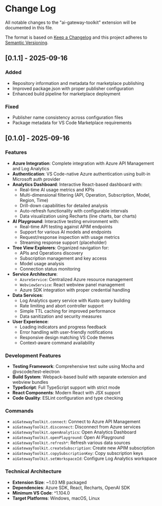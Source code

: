 # Change Log

All notable changes to the "ai-gateway-toolkit" extension will be documented in this file.

The format is based on [Keep a Changelog](http://keepachangelog.com/) and this project adheres to [Semantic Versioning](http://semver.org/).

## [0.1.1] - 2025-09-16

### Added

- Repository information and metadata for marketplace publishing
- Improved package.json with proper publisher configuration
- Enhanced build pipeline for marketplace deployment

### Fixed

- Publisher name consistency across configuration files
- Package metadata for VS Code Marketplace requirements

## [0.1.0] - 2025-09-16

### Features

- **Azure Integration**: Complete integration with Azure API Management and Log Analytics
- **Authentication**: VS Code-native Azure authentication using built-in Microsoft auth provider
- **Analytics Dashboard**: Interactive React-based dashboard with:
  - Real-time AI usage metrics and KPIs
  - Multi-dimensional filtering (API, Operation, Subscription, Model, Region, Time)
  - Drill-down capabilities for detailed analysis
  - Auto-refresh functionality with configurable intervals
  - Data visualization using Recharts (line charts, bar charts)
- **AI Playground**: Interactive testing environment with:
  - Real-time API testing against APIM endpoints
  - Support for various AI models and endpoints
  - Request/response inspection with usage metrics
  - Streaming response support (placeholder)
- **Tree View Explorers**: Organized navigation for:
  - APIs and Operations discovery
  - Subscription management and key access
  - Model usage analysis
  - Connection status monitoring
- **Service Architecture**:
  - `AzureService`: Centralized Azure resource management
  - `WebviewService`: React webview panel management
  - Azure SDK integration with proper credential handling
- **Data Services**:
  - Log Analytics query service with Kusto query building
  - Rate limiting and abort controller support
  - Simple TTL caching for improved performance
  - Data sanitization and security measures
- **User Experience**:
  - Loading indicators and progress feedback
  - Error handling with user-friendly notifications
  - Responsive design matching VS Code themes
  - Context-aware command availability

### Development Features

- **Testing Framework**: Comprehensive test suite using Mocha and @vscode/test-electron
- **Build System**: Webpack-based build with separate extension and webview bundles
- **TypeScript**: Full TypeScript support with strict mode
- **React Components**: Modern React with JSX support
- **Code Quality**: ESLint configuration and type checking

### Commands

- `aiGatewayToolkit.connect`: Connect to Azure API Management
- `aiGatewayToolkit.disconnect`: Disconnect from Azure services
- `aiGatewayToolkit.openAnalytics`: Open Analytics Dashboard
- `aiGatewayToolkit.openPlayground`: Open AI Playground
- `aiGatewayToolkit.refresh*`: Refresh various data sources
- `aiGatewayToolkit.createSubscription`: Create new APIM subscription
- `aiGatewayToolkit.copySubscriptionKey`: Copy subscription keys
- `aiGatewayToolkit.setWorkspaceId`: Configure Log Analytics workspace

### Technical Architecture

- **Extension Size**: ~1.03 MB packaged
- **Dependencies**: Azure SDK, React, Recharts, OpenAI SDK
- **Minimum VS Code**: ^1.104.0
- **Target Platforms**: Windows, macOS, Linux
